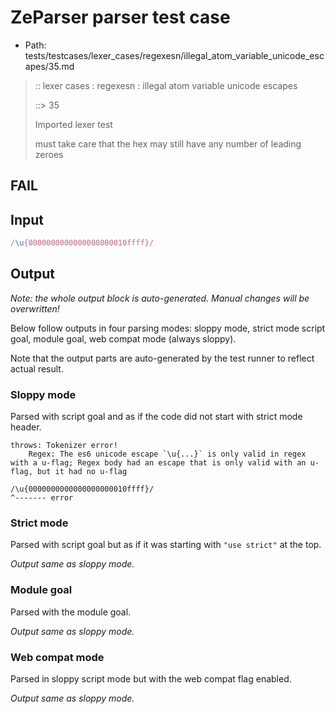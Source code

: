 # ZeParser parser test case

- Path: tests/testcases/lexer_cases/regexesn/illegal_atom_variable_unicode_escapes/35.md

> :: lexer cases : regexesn : illegal atom variable unicode escapes
>
> ::> 35
>
> Imported lexer test
>
> must take care that the hex may still have any number of leading zeroes

## FAIL

## Input

`````js
/\u{0000000000000000000010ffff}/
`````

## Output

_Note: the whole output block is auto-generated. Manual changes will be overwritten!_

Below follow outputs in four parsing modes: sloppy mode, strict mode script goal, module goal, web compat mode (always sloppy).

Note that the output parts are auto-generated by the test runner to reflect actual result.

### Sloppy mode

Parsed with script goal and as if the code did not start with strict mode header.

`````
throws: Tokenizer error!
    Regex: The es6 unicode escape `\u{...}` is only valid in regex with a u-flag; Regex body had an escape that is only valid with an u-flag, but it had no u-flag

/\u{0000000000000000000010ffff}/
^------- error
`````

### Strict mode

Parsed with script goal but as if it was starting with `"use strict"` at the top.

_Output same as sloppy mode._

### Module goal

Parsed with the module goal.

_Output same as sloppy mode._

### Web compat mode

Parsed in sloppy script mode but with the web compat flag enabled.

_Output same as sloppy mode._
